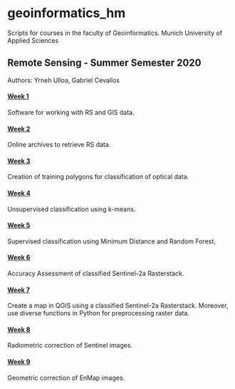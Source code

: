 # geoinformatics_hm
Scripts for courses in the faculty of Geoinformatics. Munich University of Applied Sciences

## Remote Sensing - Summer Semester 2020
Authors: Yrneh Ulloa, Gabriel Cevallos

#### [Week 1](https://mybinder.org/v2/gh/yzut-ydv/geoinformatics_hm/master?filepath=jupyter_notebooks%2Fpractice1_fe1.ipynb)
Software for working with RS and GIS data. 

#### [Week 2](https://mybinder.org/v2/gh/yzut-ydv/geoinformatics_hm/master?filepath=jupyter_notebooks%2Fpractice2_fe1.ipynb)
Online archives to retrieve RS data.

#### [Week 3](https://mybinder.org/v2/gh/yzut-ydv/geoinformatics_hm/master?filepath=jupyter_notebooks%2Fpractice3_fe1.ipynb)
Creation of training polygons for classification of optical data.

#### [Week 4](https://mybinder.org/v2/gh/yzut-ydv/geoinformatics_hm/master?filepath=jupyter_notebooks%2Fpractice4_fe1.ipynb)
Unsupervised classification using k-means.

#### [Week 5](https://mybinder.org/v2/gh/yzut-ydv/geoinformatics_hm/master?filepath=jupyter_notebooks%2Fpractice5_fe1.ipynb)
Supervised classification using Minimum Distance and Random Forest.

#### [Week 6](https://mybinder.org/v2/gh/yzut-ydv/geoinformatics_hm/master?filepath=jupyter_notebooks%2Fpractice6_fe1.ipynb)
Accuracy Assessment of classified Sentinel-2a Rasterstack.

#### [Week 7](https://mybinder.org/v2/gh/yzut-ydv/geoinformatics_hm/master?filepath=jupyter_notebooks%2Fpractice7_fe1.ipynb)
Create a map in QGIS using a classified Sentinel-2a Rasterstack. Moreover, use diverse functions in Python for preprocessing raster data.

#### [Week 8](https://mybinder.org/v2/gh/yzut-ydv/geoinformatics_hm/master?filepath=jupyter_notebooks%2Fpractice8_fe1.ipynb)
Radiometric correction of Sentinel images. 

#### [Week 9](https://mybinder.org/v2/gh/yzut-ydv/geoinformatics_hm/master?filepath=jupyter_notebooks%2Fpractice9_fe1.ipynb)
Geometric correction of EnMap images. 

